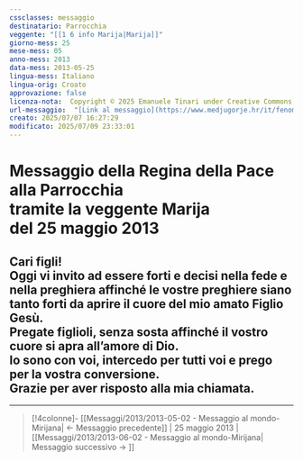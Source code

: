 ```yaml
---
cssclasses: messaggio
destinatario: Parrocchia
veggente: "[[1 6 info Marija|Marija]]"
giorno-mess: 25
mese-mess: 05
anno-mess: 2013
data-mess: 2013-05-25
lingua-mess: Italiano
lingua-orig: Croato
approvazione: false
licenza-nota:  Copyright © 2025 Emanuele Tinari under Creative Commons BY-NC-SA 4.0 https://creativecommons.org/licenses/by-nc-sa/4.0/
url-messaggio:  "[Link al messaggio](https://www.medjugorje.hr/it/fenomeno-di-medjugorje/messaggi-della-madonna/?datum=2013-5-25)"
creato: 2025/07/07 16:27:29
modificato: 2025/07/09 23:33:01
---
```


# Messaggio della Regina della Pace<br>alla Parrocchia<br>tramite la veggente Marija<br>del 25 maggio 2013

## Cari figli!<br>Oggi vi invito ad essere forti e decisi nella fede e nella preghiera affinché le vostre preghiere siano tanto forti da aprire il cuore del mio amato Figlio Gesù.<br>Pregate figlioli, senza sosta affinché il vostro cuore si apra all’amore di Dio.<br>Io sono con voi, intercedo per tutti voi e prego per la vostra conversione.<br>Grazie per aver risposto alla mia chiamata.

***

> [!4colonne]- [[Messaggi/2013/2013-05-02 - Messaggio al mondo-Mirijana| ← Messaggio precedente]] | 25 maggio 2013 | [[Messaggi/2013/2013-06-02 - Messaggio al mondo-Mirijana| Messaggio successivo → ]]